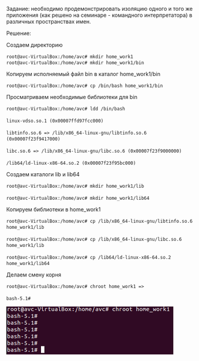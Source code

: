 Задание: необходимо продемонстрировать изоляцию одного и того же приложения 
(как решено на семинаре - командного интерпретатора) в различных пространствах имен.

Решение:

Создаем директорию

	root@avc-VirtualBox:/home/avc# mkdir home_work1
	root@avc-VirtualBox:/home/avc# mkdir home_work1/bin

Копируем исполняемый файл bin в каталог home_work1/bin

	root@avc-VirtualBox:/home/avc# cp /bin/bash home_work1/bin


Просматриваем необходимые библиотеки для bin

	root@avc-VirtualBox:/home/avc# ldd /bin/bash

	linux-vdso.so.1 (0x00007ffd97fcc000)

	libtinfo.so.6 => /lib/x86_64-linux-gnu/libtinfo.so.6 (0x00007f23f9417000)

	libc.so.6 => /lib/x86_64-linux-gnu/libc.so.6 (0x00007f23f9000000)
	
	/lib64/ld-linux-x86-64.so.2 (0x00007f23f95bc000)


Создаем каталоги lib и lib64

	root@avc-VirtualBox:/home/avc# mkdir home_work1/lib

	root@avc-VirtualBox:/home/avc# mkdir home_work1/lib64


Копируем библиотеки в home_work1

	root@avc-VirtualBox:/home/avc# cp /lib/x86_64-linux-gnu/libtinfo.so.6 home_work1/lib

	root@avc-VirtualBox:/home/avc# cp /lib/x86_64-linux-gnu/libc.so.6 home_work1/lib

	root@avc-VirtualBox:/home/avc# cp /lib64/ld-linux-x86-64.so.2 home_work1/lib64


Делаем смену корня 

	root@avc-VirtualBox:/home/avc# chroot home_work1 =>

	bash-5.1# 

![Scrin](Scrin.PNG)

